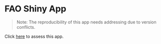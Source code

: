 # FAO Shiny App

> Note: The reproducibility of this app needs addressing due to version conflicts.

Click [here](https://tomjenkins.shinyapps.io/shiny_fao_app/) to assess this app.
